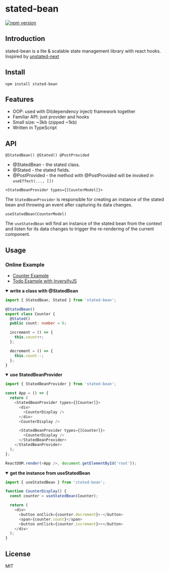 # stated-bean

[![npm version](https://badge.fury.io/js/stated-bean.svg)](https://badge.fury.io/js/stated-bean)

## Introduction

stated-bean is a lite & scalable state management library with react hooks. Inspired by [unstated-next](https://github.com/jamiebuilds/unstated-next)

## Install

```
npm install stated-bean
```

## Features

- OOP: used with DI(dependency inject) framework together
- Familiar API: just provider and hooks
- Small size: ~3kb (zipped ~1kb)
- Written in TypeScript

## API

`@StatedBean() @Stated() @PostProvided`

- @StatedBean - the stated class.
- @Stated - the stated fields.
- @PostProvided - the method with @PostProvided will be invoked in `useEffect(..., [])`

`<StatedBeanProvider types={[CounterModel]}>`

The `StatedBeanProvider` is responsible for creating an instance of the stated bean and throwing an event after capturing its data changes.

`useStatedBean(CounterModel)`

The `useStatedBean` will find an instance of the stated bean from the context and listen for its data changes to trigger the re-rendering of the current component.

## Usage

### Online Example

- [Counter Example](https://codesandbox.io/embed/stated-bean-counter-example-116tu)
- [Todo Example with InversifyJS](https://codesandbox.io/embed/stated-bean-todo-example-2w104)

<details open>
<summary><b>write a class with @StatedBean</b></summary>

```ts
import { StatedBean, Stated } from 'stated-bean';

@StatedBean()
export class Counter {
  @Stated()
  public count: number = 0;

  increment = () => {
    this.count++;
  };

  decrement = () => {
    this.count--;
  };
}
```

</details>

<details open>
<summary><b>use StatedBeanProvider</b></summary>

```ts
import { StatedBeanProvider } from 'stated-bean';

const App = () => {
  return (
    <StatedBeanProvider types={[Counter]}>
      <div>
        <CounterDisplay />
      </div>
      <CounterDisplay />

      <StatedBeanProvider types={[Counter]}>
        <CounterDisplay />
      </StatedBeanProvider>
    </StatedBeanProvider>
  );
};

ReactDOM.render(<App />, document.getElementById('root'));
```

</details>

<details open>
<summary><b>get the instance from useStatedBean</b></summary>

```ts
import { useStatedBean } from 'stated-bean';

function CounterDisplay() {
  const counter = useStatedBean(Counter);

  return (
    <div>
      <button onClick={counter.decrement}>-</button>
      <span>{counter.count}</span>
      <button onClick={counter.increment}>+</button>
    </div>
  );
}
```

</details>

## License

MIT

